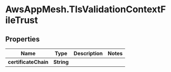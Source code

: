 # AwsAppMesh.TlsValidationContextFileTrust

## Properties

Name | Type | Description | Notes
------------ | ------------- | ------------- | -------------
**certificateChain** | **String** |  | 


